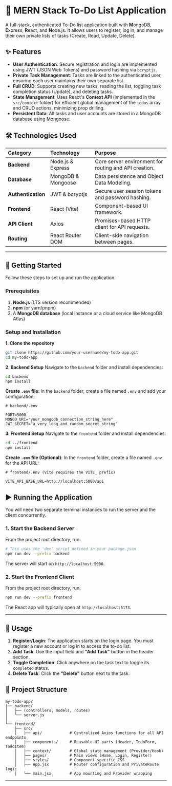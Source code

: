 # 📝 MERN Stack To-Do List Application

A full-stack, authenticated To-Do list application built with **M**ongoDB, **E**xpress, **R**eact, and **N**ode.js. It allows users to register, log in, and manage their own private lists of tasks (Create, Read, Update, Delete).

## ✨ Features

  * **User Authentication**: Secure registration and login are implemented using JWT (JSON Web Tokens) and password hashing via `bcryptjs`.
  * **Private Task Management**: Tasks are linked to the authenticated user, ensuring each user maintains their own separate list.
  * **Full CRUD**: Supports creating new tasks, reading the list, toggling task completion status (Update), and deleting tasks.
  * **State Management**: Uses React's **Context API** (implemented in the `src/context` folder) for efficient global management of the `todos` array and CRUD actions, minimizing prop drilling.
  * **Persistent Data**: All tasks and user accounts are stored in a MongoDB database using Mongoose.

## 🛠️ Technologies Used

| Category | Technology | Purpose |
| :--- | :--- | :--- |
| **Backend** | Node.js & Express | Core server environment for routing and API creation. |
| **Database** | MongoDB & Mongoose | Data persistence and Object Data Modeling. |
| **Authentication** | JWT & bcryptjs | Secure user session tokens and password hashing. |
| **Frontend** | React (Vite) | Component-based UI framework. |
| **API Client** | Axios | Promises-based HTTP client for API requests.
| **Routing** | React Router DOM | Client-side navigation between pages.

-----

## 🚀 Getting Started

Follow these steps to set up and run the application.

### Prerequisites

1.  **Node.js** (LTS version recommended)
2.  **npm** (or yarn/pnpm)
3.  A **MongoDB database** (local instance or a cloud service like MongoDB Atlas)

### Setup and Installation

**1. Clone the repository**

```bash
git clone https://github.com/your-username/my-todo-app.git
cd my-todo-app
```

**2. Backend Setup**
Navigate to the `backend` folder and install dependencies:

```bash
cd backend
npm install
```

**Create `.env` file**: In the `backend` folder, create a file named `.env` and add your configuration:

```env
# backend/.env

PORT=5000
MONGO_URI="your_mongodb_connection_string_here"
JWT_SECRET="a_very_long_and_random_secret_string"
```

**3. Frontend Setup**
Navigate to the `frontend` folder and install dependencies:

```bash
cd ../frontend
npm install
```

**Create `.env` file (Optional)**: In the `frontend` folder, create a file named `.env` for the API URL:

```env
# frontend/.env (Vite requires the VITE_ prefix)

VITE_API_BASE_URL=http://localhost:5000/api
```

## ▶️ Running the Application

You will need two separate terminal instances to run the server and the client concurrently.

### 1\. Start the Backend Server

From the project root directory, run:

```bash
# This uses the 'dev' script defined in your package.json
npm run dev --prefix backend
```

The server will start on `http://localhost:5000`.

### 2\. Start the Frontend Client

From the project root directory, run:

```bash
npm run dev --prefix frontend
```

The React app will typically open at `http://localhost:5173`.

-----

## 📌 Usage

1.  **Register/Login**: The application starts on the login page. You must register a new account or log in to access the to-do list.
2.  **Add Task**: Use the input field and **"Add Task"** button in the header section.
3.  **Toggle Completion**: Click anywhere on the task text to toggle its `completed` status.
4.  **Delete Task**: Click the **"Delete"** button next to the task.

## 📂 Project Structure

```
my-todo-app/
├── backend/
│   ├── (controllers, models, routes)
│   └── server.js
│
└── frontend/
    ├── src/
    │   ├── api/            # Centralized Axios functions for all API endpoints
    │   ├── components/     # Reusable UI parts (Header, TodoForm, TodoItem)
    │   ├── context/        # Global state management (Provider/Hook)
    │   ├── pages/          # Main views (Home, Login, Register)
    │   ├── styles/         # Component-specific CSS
    │   ├── App.jsx         # Router configuration and PrivateRoute logic
    │   └── main.jsx        # App mounting and Provider wrapping
```

-----
